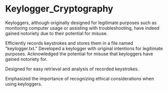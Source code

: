 # Keylogger_Cryptography
Keyloggers, although originally designed for legitimate purposes such as monitoring computer usage or assisting with troubleshooting, have indeed gained notoriety due to their potential for misuse. 

Efficiently records keystrokes and stores them in a file named "keylogger.txt." Developed a keylogger with original intentions for legitimate purposes. Acknowledged the potential for misuse that keyloggers have gained notoriety for.

Designed for easy retrieval and analysis of recorded keystrokes.

Emphasized the importance of recognizing ethical considerations when using keyloggers.
